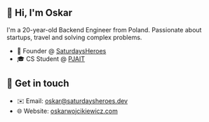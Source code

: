## 👋 Hi, I'm Oskar 
I'm a 20-year-old Backend Engineer from Poland. Passionate about startups, travel and solving complex problems. 
- 💼 Founder @ [SaturdaysHeroes](https://saturdaysheroes.dev)
- 🎓 CS Student @ [PJAIT](https://pja.edu.pl/en/)

## 💬 Get in touch 
- ✉️ Email: oskar@saturdaysheroes.dev
- 🌐 Website: [oskarwojcikiewicz.com](https://oskarwojcikiewicz.com)
